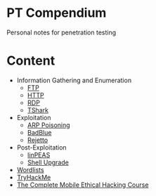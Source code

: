# PT Compendium
Personal notes for penetration testing

# Content
- Information Gathering and Enumeration
  - [FTP](/Information%20Gathering%20and%20Enumeration/FTP.md)
  - [HTTP](/Information%20Gathering%20and%20Enumeration/HTTP.md)
  - [RDP](/Information%20Gathering%20and%20Enumeration/RDP.md)
  - [TShark](/Information%20Gathering%20and%20Enumeration/TShark.md)
- Exploitation
  - [ARP Poisoning](/Exploitation/ARP-Poisoning.md)
  - [BadBlue](/Exploitation/BadBlue.md)
  - [Rejetto](/Exploitation/Rejetto.md)
- Post-Exploitation
  - [linPEAS](/Post-Exploitation/linPEAS.md)
  - [Shell Upgrade](Post-Exploitation/Shell-Upgrade.md)
- [Wordlists](/Wordlists.md)
- [TryHackMe](/TryHackMe.md)
- [The Complete Mobile Ethical Hacking Course](/Courses/the-complete-mobile-ethical-hacking-course.md)
